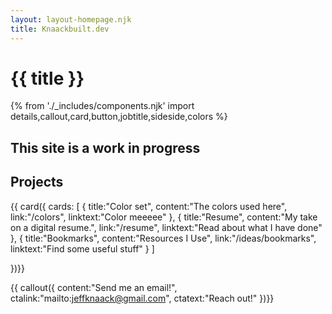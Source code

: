 ```yaml
---
layout: layout-homepage.njk
title: Knaackbuilt.dev
---
```

# {{ title }}
{% from './_includes/components.njk' import details,callout,card,button,jobtitle,sideside,colors %}
## This site is a work in progress
## Projects

{{ card({ 
    cards: [
        {
        title:"Color set",
        content:"The colors used here",
        link:"/colors",
        linktext:"Color meeeee"
        },
        {
        title:"Resume",
        content:"My take on a digital resume.",
        link:"/resume",
        linktext:"Read about what I have done"
        },
        {
        title:"Bookmarks",
        content:"Resources I Use",
        link:"/ideas/bookmarks",
        linktext:"Find some useful stuff"
        }
    ]
    
})}}



{{ callout({ 
    content:"Send me an email!",
    ctalink:"mailto:jeffknaack@gmail.com",
    ctatext:"Reach out!"
})}}

